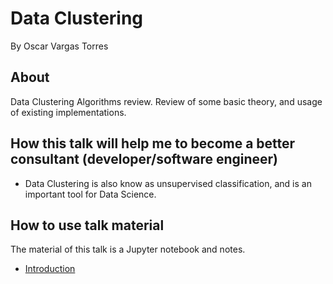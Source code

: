 # Data Clustering

By Oscar Vargas Torres

## About

Data Clustering Algorithms review. Review of some basic theory, and usage of existing implementations.

## How this talk will help me to become a better consultant (developer/software engineer)

+ Data Clustering is also know as unsupervised classification, and is an important tool for Data Science.

## How to use talk material

The material of this talk is a Jupyter notebook and notes.

* [Introduction](docs/introduction.markdown)